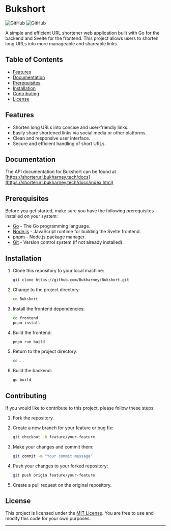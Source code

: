 # Bukshort

![GitHub](https://img.shields.io/github/license/Bukharney/shorterURL)
![GitHub](https://img.shields.io/github/release/Bukharney/shorterURL)

A simple and efficient URL shortener web application built with Go for the backend and Svelte for the frontend. This project allows users to shorten long URLs into more manageable and shareable links.

## Table of Contents

- [Features](#features)
- [Documentation](#documentation)
- [Prerequisites](#prerequisites)
- [Installation](#installation)
- [Contributing](#contributing)
- [License](#license)

## Features

- Shorten long URLs into concise and user-friendly links.
- Easily share shortened links via social media or other platforms.
- Clean and responsive user interface.
- Secure and efficient handling of short URLs.

## Documentation

The API documentation for Bukshort can be found at [https://shorterurl.bukharney.tech/docs](https://shorterurl.bukharney.tech/docs/index.html)

## Prerequisites

Before you get started, make sure you have the following prerequisites installed on your system:

- [Go](https://golang.org/doc/install) - The Go programming language.
- [Node.js](https://nodejs.org/en/download/) - JavaScript runtime for building the Svelte frontend.
- [pnpm](https://pnpm.io/installation) - Node.js package manager.
- [Git](https://git-scm.com/downloads) - Version control system (if not already installed).

## Installation

1. Clone this repository to your local machine:

   ```bash
   git clone https://github.com/Bukharney/Bukshort.git
   ```

2. Change to the project directory:

   ```bash
   cd Bukshort
   ```

3. Install the frontend dependencies:

   ```bash
   cd frontend
   pnpm install
   ```

4. Build the frontend:

   ```bash
   pnpm run build
   ```

5. Return to the project directory:

   ```bash
   cd ..
   ```

6. Build the backend:

   ```bash
   go build
   ```

## Contributing

If you would like to contribute to this project, please follow these steps:

1. Fork the repository.

2. Create a new branch for your feature or bug fix:

   ```bash
   git checkout -b feature/your-feature
   ```

3. Make your changes and commit them:

   ```bash
   git commit -m "Your commit message"
   ```

4. Push your changes to your forked repository:

   ```bash
   git push origin feature/your-feature
   ```

5. Create a pull request on the original repository.

## License

This project is licensed under the [MIT License](LICENSE). You are free to use and modify this code for your own purposes.

---
